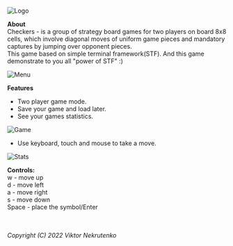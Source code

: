 ![Logo](https://sun9-west.userapi.com/sun9-7/s/v1/ig2/1i78DNxMOT9j9J2pOGANNY1AyVVLvqrLCKzgAjsHbxVrB3WJ8jrrSUfuZYSWlrabsCoTMm7PmdroEcxeS2XNaUoP.jpg?size=831x131&quality=95&type=album)</br>

**About**</br>
Checkers - is a group of strategy board games for two players on board 8x8 cells, which involve diagonal moves of uniform game pieces and mandatory captures by jumping over opponent pieces.</br>
This game based on simple terminal framework(STF). And this game demonstrate to you all "power of STF" :)<br>

![Menu](https://sun9-east.userapi.com/sun9-30/s/v1/ig2/rCIuAGlh3uONmTAfMuUxRJq-c-gPr1T4mtARPD5hqHh4AnzmsoXxbCcxE-A7X7Ew7JdgRvnN5_L3-log9stYjDhn.jpg?size=833x639&quality=95&type=album)</br>

**Features**</br>
<ul>
<li>Two player game mode.</li>
<li>Save your game and load later.</li>
<li>See your games statistics.</li>
</ul>

![Game](https://sun9-west.userapi.com/sun9-63/s/v1/ig2/2hO8kdyDDpPA_E5pfBG85a4V5Zp4GxppwkMWazO3tl4zsejHeQtyONw1WsVSd7tlS6jkdIaKRA6hvSl7HptjkKrp.jpg?size=833x639&quality=95&type=album)</br>

<ul>
<li>Use keyboard, touch and mouse to take a move.</li>
</ul>

![Stats](https://sun9-west.userapi.com/sun9-37/s/v1/ig2/8rHrtBQro3bqM9TWkLUuwkj35wSFghgwr7fVzBCqBbbMjrx1mlcfa2BNErBna_Qtaw_0VFDXgcgWJWC99g8V6wXS.jpg?size=833x639&quality=95&type=album)</br>

**Controls:**<br>
w - move up<br>
d - move left<br>
a - move right<br>
s - move down<br>
Space - place the symbol/Enter<br><br><br>

*Copyright (C) 2022 Viktor Nekrutenko*
